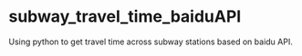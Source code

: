# subway_travel_time_baiduAPI
Using python to get travel time across subway stations based on baidu API.

